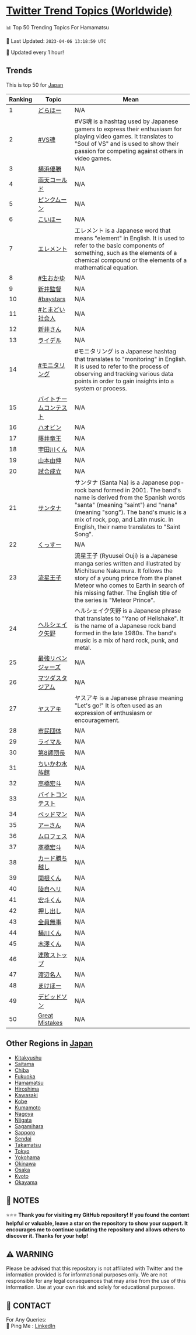 [Twitter Trend Topics (Worldwide)](https://github.com/ErcinDedeoglu/Twitter-Trend-Topics)
==========


📊 Top 50 Trending Topics For Hamamatsu

📆 Last Updated: `2023-04-06 13:18:59 UTC`

🔧 Updated every 1 hour!


## Trends

This is top 50 for [Japan](</Japan>)

| Ranking | Topic | Mean |
| ------- | ------------ | ------------ |
| 1 | [どらほー](http://twitter.com/search?q=%e3%81%a9%e3%82%89%e3%81%bb%e3%83%bc) | N/A |
| 2 | [#VS魂](http://twitter.com/search?q=%23VS%e9%ad%82) | #VS魂 is a hashtag used by Japanese gamers to express their enthusiasm for playing video games. It translates to "Soul of VS" and is used to show their passion for competing against others in video games. |
| 3 | [横浜優勝](http://twitter.com/search?q=%e6%a8%aa%e6%b5%9c%e5%84%aa%e5%8b%9d) | N/A |
| 4 | [雨天コールド](http://twitter.com/search?q=%e9%9b%a8%e5%a4%a9%e3%82%b3%e3%83%bc%e3%83%ab%e3%83%89) | N/A |
| 5 | [ピンクムーン](http://twitter.com/search?q=%e3%83%94%e3%83%b3%e3%82%af%e3%83%a0%e3%83%bc%e3%83%b3) | N/A |
| 6 | [こいほー](http://twitter.com/search?q=%e3%81%93%e3%81%84%e3%81%bb%e3%83%bc) | N/A |
| 7 | [エレメント](http://twitter.com/search?q=%e3%82%a8%e3%83%ac%e3%83%a1%e3%83%b3%e3%83%88) | エレメント is a Japanese word that means "element" in English. It is used to refer to the basic components of something, such as the elements of a chemical compound or the elements of a mathematical equation. |
| 8 | [#生おかゆ](http://twitter.com/search?q=%23%e7%94%9f%e3%81%8a%e3%81%8b%e3%82%86) | N/A |
| 9 | [新井監督](http://twitter.com/search?q=%e6%96%b0%e4%ba%95%e7%9b%a3%e7%9d%a3) | N/A |
| 10 | [#baystars](http://twitter.com/search?q=%23baystars) | N/A |
| 11 | [#とまどい社会人](http://twitter.com/search?q=%23%e3%81%a8%e3%81%be%e3%81%a9%e3%81%84%e7%a4%be%e4%bc%9a%e4%ba%ba) | N/A |
| 12 | [新井さん](http://twitter.com/search?q=%e6%96%b0%e4%ba%95%e3%81%95%e3%82%93) | N/A |
| 13 | [ライデル](http://twitter.com/search?q=%e3%83%a9%e3%82%a4%e3%83%87%e3%83%ab) | N/A |
| 14 | [#モニタリング](http://twitter.com/search?q=%23%e3%83%a2%e3%83%8b%e3%82%bf%e3%83%aa%e3%83%b3%e3%82%b0) | #モニタリング is a Japanese hashtag that translates to "monitoring" in English. It is used to refer to the process of observing and tracking various data points in order to gain insights into a system or process. |
| 15 | [バイトチームコンテスト](http://twitter.com/search?q=%e3%83%90%e3%82%a4%e3%83%88%e3%83%81%e3%83%bc%e3%83%a0%e3%82%b3%e3%83%b3%e3%83%86%e3%82%b9%e3%83%88) | N/A |
| 16 | [ハオビン](http://twitter.com/search?q=%e3%83%8f%e3%82%aa%e3%83%93%e3%83%b3) | N/A |
| 17 | [藤井竜王](http://twitter.com/search?q=%e8%97%a4%e4%ba%95%e7%ab%9c%e7%8e%8b) | N/A |
| 18 | [宇田川くん](http://twitter.com/search?q=%e5%ae%87%e7%94%b0%e5%b7%9d%e3%81%8f%e3%82%93) | N/A |
| 19 | [山本由伸](http://twitter.com/search?q=%e5%b1%b1%e6%9c%ac%e7%94%b1%e4%bc%b8) | N/A |
| 20 | [試合成立](http://twitter.com/search?q=%e8%a9%a6%e5%90%88%e6%88%90%e7%ab%8b) | N/A |
| 21 | [サンタナ](http://twitter.com/search?q=%e3%82%b5%e3%83%b3%e3%82%bf%e3%83%8a) | サンタナ (Santa Na) is a Japanese pop-rock band formed in 2001. The band's name is derived from the Spanish words "santa" (meaning "saint") and "nana" (meaning "song"). The band's music is a mix of rock, pop, and Latin music. In English, their name translates to "Saint Song". |
| 22 | [くっすー](http://twitter.com/search?q=%e3%81%8f%e3%81%a3%e3%81%99%e3%83%bc) | N/A |
| 23 | [流星王子](http://twitter.com/search?q=%e6%b5%81%e6%98%9f%e7%8e%8b%e5%ad%90) | 流星王子 (Ryuusei Ouji) is a Japanese manga series written and illustrated by Michitsune Nakamura. It follows the story of a young prince from the planet Meteor who comes to Earth in search of his missing father. The English title of the series is "Meteor Prince". |
| 24 | [ヘルシェイク矢野](http://twitter.com/search?q=%e3%83%98%e3%83%ab%e3%82%b7%e3%82%a7%e3%82%a4%e3%82%af%e7%9f%a2%e9%87%8e) | ヘルシェイク矢野 is a Japanese phrase that translates to "Yano of Hellshake". It is the name of a Japanese rock band formed in the late 1980s. The band's music is a mix of hard rock, punk, and metal. |
| 25 | [最強リベンジャーズ](http://twitter.com/search?q=%e6%9c%80%e5%bc%b7%e3%83%aa%e3%83%99%e3%83%b3%e3%82%b8%e3%83%a3%e3%83%bc%e3%82%ba) | N/A |
| 26 | [マツダスタジアム](http://twitter.com/search?q=%e3%83%9e%e3%83%84%e3%83%80%e3%82%b9%e3%82%bf%e3%82%b8%e3%82%a2%e3%83%a0) | N/A |
| 27 | [ヤスアキ](http://twitter.com/search?q=%e3%83%a4%e3%82%b9%e3%82%a2%e3%82%ad) | ヤスアキ is a Japanese phrase meaning "Let's go!" It is often used as an expression of enthusiasm or encouragement. |
| 28 | [市民団体](http://twitter.com/search?q=%e5%b8%82%e6%b0%91%e5%9b%a3%e4%bd%93) | N/A |
| 29 | [ライマル](http://twitter.com/search?q=%e3%83%a9%e3%82%a4%e3%83%9e%e3%83%ab) | N/A |
| 30 | [第8師団長](http://twitter.com/search?q=%e7%ac%ac8%e5%b8%ab%e5%9b%a3%e9%95%b7) | N/A |
| 31 | [ちいかわ水族館](http://twitter.com/search?q=%e3%81%a1%e3%81%84%e3%81%8b%e3%82%8f%e6%b0%b4%e6%97%8f%e9%a4%a8) | N/A |
| 32 | [高橋宏斗](http://twitter.com/search?q=%e9%ab%98%e6%a9%8b%e5%ae%8f%e6%96%97) | N/A |
| 33 | [バイトコンテスト](http://twitter.com/search?q=%e3%83%90%e3%82%a4%e3%83%88%e3%82%b3%e3%83%b3%e3%83%86%e3%82%b9%e3%83%88) | N/A |
| 34 | [ベッドマン](http://twitter.com/search?q=%e3%83%99%e3%83%83%e3%83%89%e3%83%9e%e3%83%b3) | N/A |
| 35 | [アーさん](http://twitter.com/search?q=%e3%82%a2%e3%83%bc%e3%81%95%e3%82%93) | N/A |
| 36 | [ムロフェス](http://twitter.com/search?q=%e3%83%a0%e3%83%ad%e3%83%95%e3%82%a7%e3%82%b9) | N/A |
| 37 | [髙橋宏斗](http://twitter.com/search?q=%e9%ab%99%e6%a9%8b%e5%ae%8f%e6%96%97) | N/A |
| 38 | [カード勝ち越し](http://twitter.com/search?q=%e3%82%ab%e3%83%bc%e3%83%89%e5%8b%9d%e3%81%a1%e8%b6%8a%e3%81%97) | N/A |
| 39 | [関根くん](http://twitter.com/search?q=%e9%96%a2%e6%a0%b9%e3%81%8f%e3%82%93) | N/A |
| 40 | [陸自ヘリ](http://twitter.com/search?q=%e9%99%b8%e8%87%aa%e3%83%98%e3%83%aa) | N/A |
| 41 | [宏斗くん](http://twitter.com/search?q=%e5%ae%8f%e6%96%97%e3%81%8f%e3%82%93) | N/A |
| 42 | [押し出し](http://twitter.com/search?q=%e6%8a%bc%e3%81%97%e5%87%ba%e3%81%97) | N/A |
| 43 | [全員無事](http://twitter.com/search?q=%e5%85%a8%e5%93%a1%e7%84%a1%e4%ba%8b) | N/A |
| 44 | [横川くん](http://twitter.com/search?q=%e6%a8%aa%e5%b7%9d%e3%81%8f%e3%82%93) | N/A |
| 45 | [木澤くん](http://twitter.com/search?q=%e6%9c%a8%e6%be%a4%e3%81%8f%e3%82%93) | N/A |
| 46 | [連敗ストップ](http://twitter.com/search?q=%e9%80%a3%e6%95%97%e3%82%b9%e3%83%88%e3%83%83%e3%83%97) | N/A |
| 47 | [渡辺名人](http://twitter.com/search?q=%e6%b8%a1%e8%be%ba%e5%90%8d%e4%ba%ba) | N/A |
| 48 | [まけほー](http://twitter.com/search?q=%e3%81%be%e3%81%91%e3%81%bb%e3%83%bc) | N/A |
| 49 | [デビッドソン](http://twitter.com/search?q=%e3%83%87%e3%83%93%e3%83%83%e3%83%89%e3%82%bd%e3%83%b3) | N/A |
| 50 | [Great Mistakes](http://twitter.com/search?q=Great+Mistakes) | N/A |



## Other Regions in [Japan](</Japan>)

* [Kitakyushu](</Japan/Kitakyushu.md>)
* [Saitama](</Japan/Saitama.md>)
* [Chiba](</Japan/Chiba.md>)
* [Fukuoka](</Japan/Fukuoka.md>)
* [Hamamatsu](</Japan/Hamamatsu.md>)
* [Hiroshima](</Japan/Hiroshima.md>)
* [Kawasaki](</Japan/Kawasaki.md>)
* [Kobe](</Japan/Kobe.md>)
* [Kumamoto](</Japan/Kumamoto.md>)
* [Nagoya](</Japan/Nagoya.md>)
* [Niigata](</Japan/Niigata.md>)
* [Sagamihara](</Japan/Sagamihara.md>)
* [Sapporo](</Japan/Sapporo.md>)
* [Sendai](</Japan/Sendai.md>)
* [Takamatsu](</Japan/Takamatsu.md>)
* [Tokyo](</Japan/Tokyo.md>)
* [Yokohama](</Japan/Yokohama.md>)
* [Okinawa](</Japan/Okinawa.md>)
* [Osaka](</Japan/Osaka.md>)
* [Kyoto](</Japan/Kyoto.md>)
* [Okayama](</Japan/Okayama.md>)



## 📝 NOTES

⭐⭐⭐ **Thank you for visiting my GitHub repository! If you found the content helpful or valuable, leave a star on the repository to show your support. It encourages me to continue updating the repository and allows others to discover it. Thanks for your help!**


## ⚠️ WARNING

Please be advised that this repository is not affiliated with Twitter and the information provided is for informational purposes only. We are not responsible for any legal consequences that may arise from the use of this information. Use at your own risk and solely for educational purposes.


## 📨 CONTACT

 For Any Queries:  
            🏓 Ping Me : [LinkedIn](https://www.linkedin.com/in/ercindedeoglu/)
